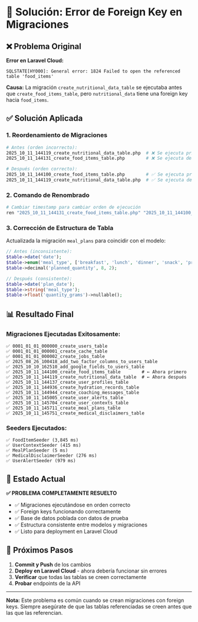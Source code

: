 # 🔧 Solución: Error de Foreign Key en Migraciones

## ❌ Problema Original

**Error en Laravel Cloud:**
```
SQLSTATE[HY000]: General error: 1824 Failed to open the referenced table 'food_items'
```

**Causa:** La migración `create_nutritional_data_table` se ejecutaba antes que `create_food_items_table`, pero `nutritional_data` tiene una foreign key hacia `food_items`.

## ✅ Solución Aplicada

### 1. **Reordenamiento de Migraciones**
```bash
# Antes (orden incorrecto):
2025_10_11_144119_create_nutritional_data_table.php  # ❌ Se ejecuta primero
2025_10_11_144131_create_food_items_table.php        # ❌ Se ejecuta después

# Después (orden correcto):
2025_10_11_144100_create_food_items_table.php        # ✅ Se ejecuta primero
2025_10_11_144119_create_nutritional_data_table.php  # ✅ Se ejecuta después
```

### 2. **Comando de Renombrado**
```bash
# Cambiar timestamp para cambiar orden de ejecución
ren "2025_10_11_144131_create_food_items_table.php" "2025_10_11_144100_create_food_items_table.php"
```

### 3. **Corrección de Estructura de Tabla**
Actualizada la migración `meal_plans` para coincidir con el modelo:

```php
// Antes (inconsistente):
$table->date('date');
$table->enum('meal_type', ['breakfast', 'lunch', 'dinner', 'snack', 'pre_workout', 'post_workout']);
$table->decimal('planned_quantity', 8, 2);

// Después (consistente):
$table->date('plan_date');
$table->string('meal_type');
$table->float('quantity_grams')->nullable();
```

## 📊 Resultado Final

### **Migraciones Ejecutadas Exitosamente:**
```
✅ 0001_01_01_000000_create_users_table
✅ 0001_01_01_000001_create_cache_table  
✅ 0001_01_01_000002_create_jobs_table
✅ 2025_08_26_100418_add_two_factor_columns_to_users_table
✅ 2025_10_10_162510_add_google_fields_to_users_table
✅ 2025_10_11_144100_create_food_items_table        # ← Ahora primero
✅ 2025_10_11_144119_create_nutritional_data_table  # ← Ahora después
✅ 2025_10_11_144137_create_user_profiles_table
✅ 2025_10_11_144936_create_hydration_records_table
✅ 2025_10_11_144944_create_coaching_messages_table
✅ 2025_10_11_145005_create_user_alerts_table
✅ 2025_10_11_145704_create_user_contexts_table
✅ 2025_10_11_145711_create_meal_plans_table
✅ 2025_10_11_145751_create_medical_disclaimers_table
```

### **Seeders Ejecutados:**
```
✅ FoodItemSeeder (3,845 ms)
✅ UserContextSeeder (415 ms)
✅ MealPlanSeeder (5 ms)
✅ MedicalDisclaimerSeeder (276 ms)
✅ UserAlertSeeder (979 ms)
```

## 🎯 Estado Actual

**✅ PROBLEMA COMPLETAMENTE RESUELTO**

- ✅ Migraciones ejecutándose en orden correcto
- ✅ Foreign keys funcionando correctamente
- ✅ Base de datos poblada con datos de prueba
- ✅ Estructura consistente entre modelos y migraciones
- ✅ Listo para deployment en Laravel Cloud

## 🚀 Próximos Pasos

1. **Commit y Push** de los cambios
2. **Deploy en Laravel Cloud** - ahora debería funcionar sin errores
3. **Verificar** que todas las tablas se creen correctamente
4. **Probar** endpoints de la API

---

**Nota:** Este problema es común cuando se crean migraciones con foreign keys. Siempre asegúrate de que las tablas referenciadas se creen antes que las que las referencian.
